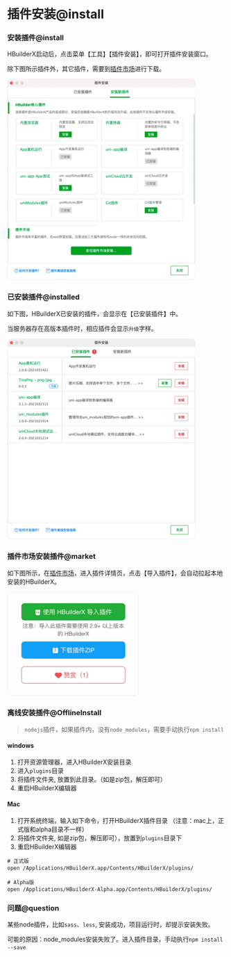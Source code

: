 # 插件安装@install

<!--
keyword: 安装插件,插件安装,install
-->

### 安装插件@install
HBuilderX启动后，点击菜单【工具】【插件安装】，即可打开插件安装窗口。

除下图所示插件外，其它插件，需要到[插件市场](https://ext.dcloud.net.cn/?cat1=1&cat2=11&orderBy=TotalDownload)进行下载。

<img src="/static/snapshots/tutorial/plugins_install_1.jpg" style="zoom: 45%;border: 1px solid #eee;border-radius: 20px;"/>

### 已安装插件@installed

如下图，HBuilderX已安装的插件，会显示在【已安装插件】中。

当服务器存在高版本插件时，相应插件会显示`升级`字样。

<img src="/static/snapshots/tutorial/plugins_install_2.jpg" style="zoom: 45%;border: 1px solid #eee;border-radius: 20px;"/>

### 插件市场安装插件@market

如下图所示，在[插件市场](https://ext.dcloud.net.cn/?cat1=1&cat2=11&orderBy=TotalDownload)，进入插件详情页，点击【导入插件】，会自动拉起本地安装的HBuilderX。

<img src="/static/snapshots/tutorial/plugins_install_3.jpg" style="zoom: 45%;border: 1px solid #eee;border-radius: 20px;"/>

### 离线安装插件@OfflineInstall

> `nodejs`插件，如果插件内，没有`node_modules`，需要手动执行`npm install`

#### windows

1. 打开资源管理器，进入HBuilderX安装目录
2. 进入`plugins`目录
3. 将插件文件夹, 放置到此目录。（如是zip包，解压即可）
4. 重启HBuilderX编辑器

#### Mac

1. 打开系统终端，输入如下命令，打开HBuilderX插件目录 （注意：mac上，正式版和alpha目录不一样）
2. 将插件文件夹, 如是zip包，解压即可），放置到`plugins`目录下
3. 重启HBuilderX编辑器

```shell
# 正式版
open /Applications/HBuilderX.app/Contents/HBuilderX/plugins/

# Alpha版
open /Applications/HBuilderX-Alpha.app/Contents/HBuilderX/plugins/
```

### 问题@question

某些node插件，比如`sass`、`less`, 安装成功，项目运行时，却提示安装失败。

可能的原因：node_modules安装失败了。进入插件目录，手动执行`npm install --save`